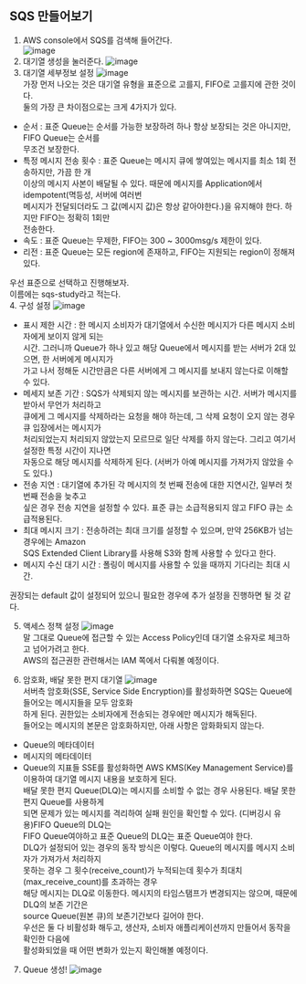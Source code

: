 ## SQS 만들어보기
1. AWS console에서 SQS를 검색해 들어간다.  
![image](https://user-images.githubusercontent.com/33191974/139525227-7edbd44f-27bb-40e4-8c7f-9a26471ab81f.png)  
2. 대기열 생성을 눌러준다.
![image](https://user-images.githubusercontent.com/33191974/139526261-fae1dd7a-055d-474f-97c2-7ee3b6204d84.png)  
3. 대기열 세부정보 설정
![image](https://user-images.githubusercontent.com/33191974/139526289-3a495b01-4594-4730-bb95-a55b3de19841.png)  
가장 먼저 나오는 것은 대기열 유형을 표준으로 고를지, FIFO로 고를지에 관한 것이다.  
둘의 가장 큰 차이점으로는 크게 4가지가 있다.
- 순서 : 표준 Queue는 순서를 가능한 보장하려 하나 항상 보장되는 것은 아니지만, FIFO Queue는 순서를  
  무조건 보장한다.
- 특정 메시지 전송 횟수 : 표준 Queue는 메시지 큐에 쌓여있는 메시지를 최소 1회 전송하지만, 가끔 한 개  
  이상의 메시지 사본이 배달될 수 있다. 때문에 메시지를 Application에서 idempotent(멱등성, 서버에 여러번  
  메시지가 전달되더라도 그 값(메시지 값)은 항상 같아야한다.)을 유지해야 한다. 하지만 FIFO는 정확히 1회만  
  전송한다.
- 속도 : 표준 Queue는 무제한, FIFO는 300 ~ 3000msg/s 제한이 있다.
- 리전 : 표준 Queue는 모든 region에 존재하고, FIFO는 지원되는 region이 정해져 있다.

우선 표준으로 선택하고 진행해보자.  
이름에는 sqs-study라고 적는다.  
4. 구성 설정
![image](https://user-images.githubusercontent.com/33191974/139526493-287c9210-988c-4316-b04f-9e1f88f0950d.png)  
- 표시 제한 시간 : 한 메시지 소비자가 대기열에서 수신한 메시지가 다른 메시지 소비자에게 보이지 않게 되는  
  시간. 그러니까 Queue가 하나 있고 해당 Queue에서 메시지를 받는 서버가 2대 있으면, 한 서버에게 메시지가  
  가고 나서 정해둔 시간만큼은 다른 서버에게 그 메시지를 보내지 않는다로 이해할 수 있다.
- 메세지 보존 기간 : SQS가 삭제되지 않는 메시지를 보관하는 시간. 서버가 메시지를 받아서 무언가 처리하고  
  큐에게 그 메시지를 삭제하라는 요청을 해야 하는데, 그 삭제 요청이 오지 않는 경우 큐 입장에서는 메시지가  
  처리되었는지 처리되지 않았는지 모르므로 일단 삭제를 하지 않는다. 그리고 여기서 설정한 특정 시간이 지나면  
  자동으로 해당 메시지를 삭제하게 된다. (서버가 아예 메시지를 가져가지 않았을 수도 있다.)
- 전송 지연 : 대기열에 추가된 각 메시지의 첫 번째 전송에 대한 지연시간, 일부러 첫 번째 전송을 늦추고  
  싶은 경우 전송 지연을 설정할 수 있다. 표준 큐는 소급적용되지 않고 FIFO 큐는 소급적용된다.  
- 최대 메시지 크기 : 전송하려는 최대 크기를 설정할 수 있으며, 만약 256KB가 넘는 경우에는 Amazon  
  SQS Extended Client Library를 사용해 S3와 함께 사용할 수 있다고 한다.  
- 메시지 수신 대기 시간 : 폴링이 메시지를 사용할 수 있을 때까지 기다리는 최대 시간.

권장되는 default 값이 설정되어 있으니 필요한 경우에 추가 설정을 진행하면 될 것 같다.  

5. 액세스 정책 설정
![image](https://user-images.githubusercontent.com/33191974/139526842-13137ad6-5cdd-4569-9c1b-7b89805e900c.png)  
말 그대로 Queue에 접근할 수 있는 Access Policy인데 대기열 소유자로 체크하고 넘어가려고 한다.  
AWS의 접근권한 관련해서는 IAM 쪽에서 다뤄볼 예정이다. 

6. 암호화, 배달 못한 편지 대기열
![image](https://user-images.githubusercontent.com/33191974/139526900-e2878dff-7f6f-4632-9df6-792521ced845.png)  
서버측 암호화(SSE, Service Side Encryption)를 활성화하면 SQS는 Queue에 들어오는 메시지들을 모두 암호화  
하게 된다. 권한있는 소비자에게 전송되는 경우에만 메시지가 해독된다.  
들어오는 메시지의 본문은 암호화하지만, 아래 사항은 암화화되지 않는다.
- Queue의 메타데이터
- 메시지의 메타데이터
- Queue의 지표들
SSE를 활성화하면 AWS KMS(Key Management Service)를 이용하여 대기열 메시지 내용을 보호하게 된다.  
배달 못한 편지 Queue(DLQ)는 메시지를 소비할 수 없는 경우 사용된다. 배달 못한 편지 Queue를 사용하게  
되면 문제가 있는 메시지를 격리하여 실패 원인을 확인할 수 있다. (디버깅시 유용)FIFO Queue의 DLQ는  
FIFO Queue여야하고 표준 Queue의 DLQ는 표준 Queue여야 한다.  
DLQ가 설정되어 있는 경우의 동작 방식은 이렇다. Queue의 메시지를 메시지 소비자가 가져가서 처리하지  
못하는 경우 그 횟수(receive_count)가 누적되는데 횟수가 최대치(max_receive_count)를 초과하는 경우   
해당 메시지는 DLQ로 이동한다. 메시지의 타임스탬프가 변경되지는 않으며, 때문에 DLQ의 보존 기간은  
source Queue(원본 큐)의 보존기간보다 길어야 한다.  
우선은 둘 다 비활성화 해두고, 생산자, 소비자 애플리케이션까지 만들어서 동작을 확인한 다음에   
활성화되었을 때 어떤 변화가 있는지 확인해볼 예정이다.  

7. Queue 생성!
![image](https://user-images.githubusercontent.com/33191974/139527234-841d3a45-fb8f-4863-b342-8bd9cf3afc37.png)





  
  
  
  
  
  
  
  
  
  
  
  
  
  
  
  
  
  
  
  
  
  
  
  
  
  
  
  




